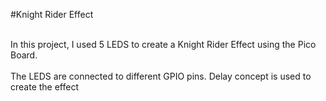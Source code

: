 #Knight Rider Effect

<br>In this project, I used 5 LEDS to create a Knight Rider Effect using the Pico Board.<br/> 
<br>The LEDS  are connected to different GPIO pins. Delay concept is used to create the effect <br/>
